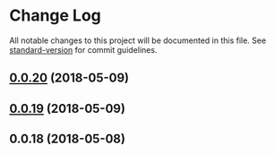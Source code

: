 # Change Log

All notable changes to this project will be documented in this file. See [standard-version](https://github.com/conventional-changelog/standard-version) for commit guidelines.

<a name="0.0.20"></a>
## [0.0.20](https://github.com/canfeit/testwa/compare/v0.0.19...v0.0.20) (2018-05-09)



<a name="0.0.19"></a>
## [0.0.19](https://github.com/canfeit/testwa/compare/v0.0.18...v0.0.19) (2018-05-09)



<a name="0.0.18"></a>
## 0.0.18 (2018-05-08)
